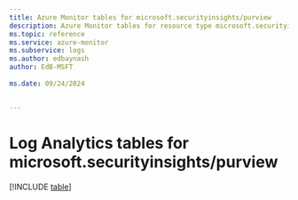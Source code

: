 ```yaml
---
title: Azure Monitor tables for microsoft.securityinsights/purview
description: Azure Monitor tables for resource type microsoft.securityinsights/purview
ms.topic: reference
ms.service: azure-monitor
ms.subservice: logs
ms.author: edbaynash
author: EdB-MSFT
   
ms.date: 09/24/2024


---
```


# Log Analytics tables for microsoft.securityinsights/purview  

[!INCLUDE [table](~/reusable-content/ce-skilling/azure/includes/azure-monitor/reference/tables/microsoft-securityinsights_purview-include.md)]

